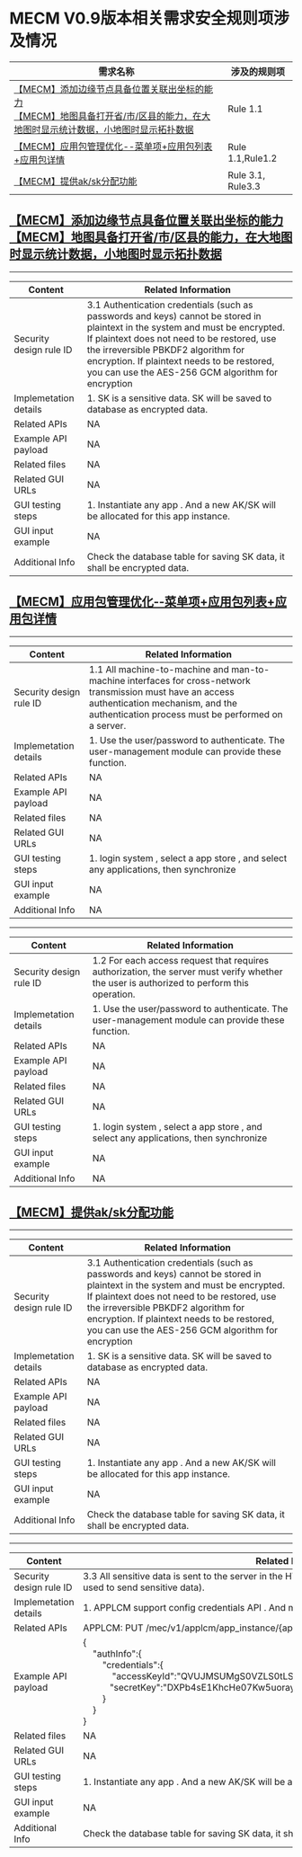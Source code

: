 # MECM V0.9版本相关需求安全规则项涉及情况  
|需求名称|涉及的规则项|
|----|----|
|[【MECM】添加边缘节点具备位置关联出坐标的能力](https://gitee.com/OSDT/dashboard?issue_id=I1QXQD) <br> [【MECM】地图具备打开省/市/区县的能力，在大地图时显示统计数据，小地图时显示拓扑数据](https://gitee.com/OSDT/dashboard?issue_id=I1QXQG)| Rule 1.1|
|[【MECM】应用包管理优化--菜单项+应用包列表+应用包详情](https://gitee.com/OSDT/dashboard?issue_id=I1QXS5) | Rule 1.1,Rule1.2|
|[【MECM】提供ak/sk分配功能](https://gitee.com/OSDT/dashboard?issue_id=I1R5LY) | Rule 3.1, Rule3.3|

## [【MECM】添加边缘节点具备位置关联出坐标的能力](https://gitee.com/OSDT/dashboard?issue_id=I1QXQD)  [【MECM】地图具备打开省/市/区县的能力，在大地图时显示统计数据，小地图时显示拓扑数据](https://gitee.com/OSDT/dashboard?issue_id=I1QXQG)
***
| Content                 | Related Information                                          |
| ----------------------- | ------------------------------------------------------------ |
| Security design rule ID | 3.1 Authentication credentials (such as passwords and keys) cannot be stored in plaintext in the system and must be encrypted. If plaintext does not need to be restored, use the irreversible PBKDF2 algorithm for encryption. If plaintext needs to be restored, you can use the AES-256 GCM algorithm for encryption   |
| Implemetation details   | 1. SK is a sensitive data. SK will be saved to database as encrypted data. |
| Related APIs            | NA                      |
| Example API payload     | NA |
| Related files           | NA |
| Related GUI URLs        | NA                          |
| GUI testing steps       | 1. Instantiate any app . And a new AK/SK will be allocated for this app instance. |
| GUI input example       | NA             |
| Additional Info         | Check the database table for saving SK data, it shall be encrypted data. |

## [【MECM】应用包管理优化--菜单项+应用包列表+应用包详情](https://gitee.com/OSDT/dashboard?issue_id=I1QXS5) 
***
| Content                 | Related Information                                          |
| ----------------------- | ------------------------------------------------------------ |
| Security design rule ID | 1.1 All machine-to-machine and man-to-machine interfaces for cross-network transmission must have an access authentication mechanism, and the authentication process must be performed on a server.   |
| Implemetation details   | 1. Use the user/password to authenticate. The user-management module can provide these function. |
| Related APIs            | NA                      |
| Example API payload     | NA |
| Related files           | NA |
| Related GUI URLs        | NA                          |
| GUI testing steps       | 1. login system , select a app store , and select any applications, then synchronize |
| GUI input example       | NA             |
| Additional Info         | NA |

***
| Content                 | Related Information                                          |
| ----------------------- | ------------------------------------------------------------ |
| Security design rule ID | 1.2 For each access request that requires authorization, the server must verify whether the user is authorized to perform this operation.  |
| Implemetation details   | 1. Use the user/password to authenticate. The user-management module can provide these function. |
| Related APIs            | NA                      |
| Example API payload     | NA |
| Related files           | NA |
| Related GUI URLs        | NA                          |
| GUI testing steps       | 1. login system , select a app store , and select any applications, then synchronize |
| GUI input example       | NA             |
| Additional Info         | NA |

## [【MECM】提供ak/sk分配功能](https://gitee.com/OSDT/dashboard?issue_id=I1R5LY) 

***
| Content                 | Related Information                                          |
| ----------------------- | ------------------------------------------------------------ |
| Security design rule ID | 3.1 Authentication credentials (such as passwords and keys) cannot be stored in plaintext in the system and must be encrypted. If plaintext does not need to be restored, use the irreversible PBKDF2 algorithm for encryption. If plaintext needs to be restored, you can use the AES-256 GCM algorithm for encryption   |
| Implemetation details   | 1. SK is a sensitive data. SK will be saved to database as encrypted data. |
| Related APIs            | NA                      |
| Example API payload     | NA |
| Related files           | NA |
| Related GUI URLs        | NA                          |
| GUI testing steps       | 1. Instantiate any app . And a new AK/SK will be allocated for this app instance. |
| GUI input example       | NA             |
| Additional Info         | Check the database table for saving SK data, it shall be encrypted data. |

***
| Content                 | Related Information                                          |
| ----------------------- | ------------------------------------------------------------ |
| Security design rule ID | 3.3 All sensitive data is sent to the server in the HTTP message body (i.e., URL parameters are never used to send sensitive data).   |
| Implemetation details   | 1. APPLCM support config credentials API . And make AK/SK info in the body. |
| Related APIs            | APPLCM: PUT /mec/v1/applcm/app_instance/{app_instance_id}/confs                      |
| Example API payload     | {    <br>    "authInfo":{<br>        "credentials":{<br>            "accessKeyId":"QVUJMSUMgS0VZLS0tLS0",<br>           "secretKey":"DXPb4sE1KhcHe07Kw5uorayETwId1JOjjOIRomRs5wyszoCR5R7AtVa28KT31Sc"<br>        }<br>    }<br>} |
| Related files           | NA |
| Related GUI URLs        | NA                          |
| GUI testing steps       | 1. Instantiate any app . And a new AK/SK will be allocated for this app instance. This api will be called. |
| GUI input example       | NA             |
| Additional Info         | Check the database table for saving SK data, it shall be encrypted data. |